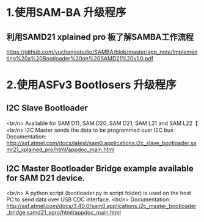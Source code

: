 # 1.使用SAM-BA 升级程序
## 利用SAMD21 xplained pro 板了解SAMBA工作流程
https://github.com/yuchengstudio/SAMBA/blob/master/app_note/Implementing%20a%20Bootloader%20on%20SAMD21%20v1.0.pdf

# 2.使用ASFv3 Bootlosers 升级程序
## I2C Slave Bootloader
<br/n> Available for SAM D11, SAM D20, SAM D21, SAM L21 and SAM L22【
<br/n> I2C Master sends the data to be programmed over I2C bus
Documentation:
http://asf.atmel.com/docs/latest/sam0.applications.i2c_slave_bootloader.samr21_xplained_pro/html/appdoc_main.html

## I2C Master Bootloader Bridge example available for SAM D21 device.
<br/n> A python script (bootloader.py in script folder) is used on the host PC to send data over USB CDC interface.
<br/n> Documentation: http://asf.atmel.com/docs/3.40.0/sam0.applications.i2c_master_bootloader_bridge.samd21_xpro/html/appdoc_main.html




